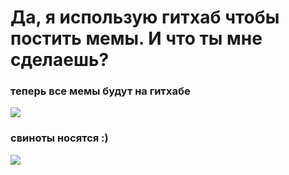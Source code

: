 <h1>Да, я использую гитхаб чтобы постить мемы. И что ты мне сделаешь?</h1>
<h3>теперь все мемы будут на гитхабе</h3>
<img src= https://media.discordapp.net/attachments/296971786485235732/885912151842238525/unknown.png>
<h3>свиноты носятся :)</h3>
<img src="https://images-ext-1.discordapp.net/external/4iupmYh6kTUT5UXayHBoE-OPWmtkIrQVepMeARD3Xxg/https/media.discordapp.net/attachments/769731732151861249/789263797814689822/speed.gif"> 
